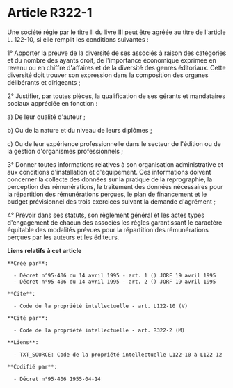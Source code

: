 # Article R322-1

Une société régie par le titre II du livre III peut être agréée au titre de l'article L. 122-10, si elle remplit les
conditions suivantes : 

1° Apporter la preuve de la diversité de ses associés à raison des catégories et du nombre des ayants droit, de l'importance
économique exprimée en revenu ou en chiffre d'affaires et de la diversité des genres éditoriaux. Cette diversité doit trouver
son expression dans la composition des organes délibérants et dirigeants ; 

2° Justifier, par toutes pièces, la qualification de ses gérants et mandataires sociaux appréciée en fonction : 

a) De leur qualité d'auteur ; 

b) Ou de la nature et du niveau de leurs diplômes ; 

c) Ou de leur expérience professionnelle dans le secteur de l'édition ou de la gestion d'organismes professionnels ; 

3° Donner toutes informations relatives à son organisation administrative et aux conditions d'installation et d'équipement.
Ces informations doivent concerner la collecte des données sur la pratique de la reprographie, la perception des
rémunérations, le traitement des données nécessaires pour la répartition des rémunérations perçues, le plan de financement et
le budget prévisionnel des trois exercices suivant la demande d'agrément ; 

4° Prévoir dans ses statuts, son règlement général et les actes types d'engagement de chacun des associés les règles
garantissant le caractère équitable des modalités prévues pour la répartition des rémunérations perçues par les auteurs et
les éditeurs.

**Liens relatifs à cet article**

	**Créé par**:

	  - Décret n°95-406 du 14 avril 1995 - art. 1 () JORF 19 avril 1995
	  - Décret n°95-406 du 14 avril 1995 - art. 2 () JORF 19 avril 1995

	**Cite**:

	  - Code de la propriété intellectuelle - art. L122-10 (V)

	**Cité par**:

	  - Code de la propriété intellectuelle - art. R322-2 (M)

	**Liens**:

	  - TXT_SOURCE: Code de la propriété intellectuelle L122-10 à L122-12

	**Codifié par**:

	  - Décret n°95-406 1955-04-14
